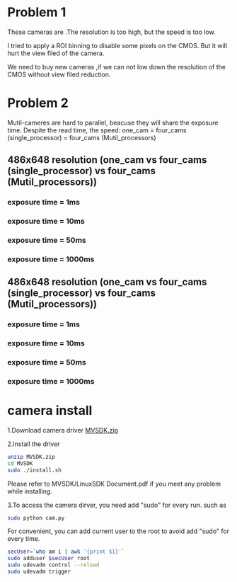 
# Problem 1
These cameras are .The resolution is too high, but the speed is too low.

I tried to apply a ROI binning to disable some pixels on the CMOS. But it will hurt the view filed of the camera.

We need to buy new cameras ,if we can not low down the resolution of the CMOS without view filed reduction. 
# Problem 2
Mutil-cameres are hard to parallel, beacuse they will share the exposure time. 
Despite the read time, the speed:
one_cam = four_cams (single_processor) = four_cams (Mutil_processors)
## 486x648 resolution (one_cam vs four_cams (single_processor) vs four_cams (Mutil_processors))
### exposure time = 1ms
### exposure time = 10ms
### exposure time = 50ms
### exposure time = 1000ms
## 486x648 resolution (one_cam vs four_cams (single_processor) vs four_cams (Mutil_processors))
### exposure time = 1ms
### exposure time = 10ms
### exposure time = 50ms
### exposure time = 1000ms








# camera install
1.Download camera driver [MVSDK.zip](https://drive.google.com/file/d/1dOPPfzYnEUw4YZTecg1AgWz3LiztlIDF/view)

2.Install the driver
```bash
unzip MVSDK.zip
cd MVSDK
sudo ./install.sh
```
Please refer to MVSDK/LinuxSDK Document.pdf if you meet any problem while installing.

3.To access the camera dirver, you need add "sudo" for every run. such as
```bash
sudo python cam.py
```
For convenient, you can add current user to the root to avoid add "sudo" for every time.

```bash
secUser=`who am i | awk '{print $1}'` 
sudo adduser $secUser root
sudo udevadm control --reload
sudo udevadm trigger
```
